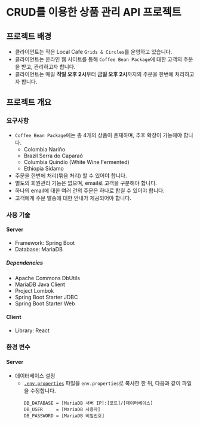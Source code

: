 # CRUD를 이용한 상품 관리 API 프로젝트

## 프로젝트 배경

- 클라이언트는 작은 Local Cafe `Grids & Circles`를 운영하고 있습니다.
- 클라이언트는 온라인 웹 사이트를 통해 `Coffee Bean Package`에 대한 고객의 주문을 받고, 관리하고자 합니다.
- 클라이언트는 매일 **작일 오후 2시**부터 **금일 오후 2시**까지의 주문을 한번에 처리하고자 합니다.

## 프로젝트 개요

### 요구사항

- `Coffee Bean Package`에는 총 4개의 상품이 존재하며, 추후 확장이 가능헤야 합니다.
  - Colombia Nariño
  - Brazil Serra do Caparaó
  - Columbia Quindío (White Wine Fermented)
  - Ethiopia Sidamo
- 주문을 한번에 처리(묶음 처리) 할 수 있어야 합니다.
- 별도의 회원관리 기능은 없으며, email로 고객을 구분해야 합니다.
- 하나의 email에 대한 여러 건의 주문은 하나로 합칠 수 있어야 합니다.
- 고객에게 주문 발송에 대한 안내가 제공되어야 합니다.

### 사용 기술

#### Server

- Framework: Spring Boot
- Database: MariaDB

##### Dependencies

- Apache Commons DbUtils
- MariaDB Java Client
- Project Lombok
- Spring Boot Starter JDBC
- Spring Boot Starter Web

#### Client

- Library: React

### 환경 변수

#### Server

- 데이터베이스 설정
  - [`.env.properties`](server/src/main/resources/.env.properties) 파일을 `env.properties`로 복사한 한 뒤, 다음과 같이 파일을 수정합니다.
    ```properties
    DB_DATABASE = [MariaDB 서버 IP]:[포트]/[데이터베이스]
    DB_USER     = [MariaDB 사용자]
    DB_PASSWORD = [MariaDB 비밀번호]
    ```